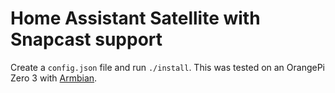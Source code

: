 # Home Assistant Satellite with Snapcast support

Create a `config.json` file and run `./install`. This was tested on an OrangePi Zero 3 with [Armbian](https://github.com/armbian/community/releases).
